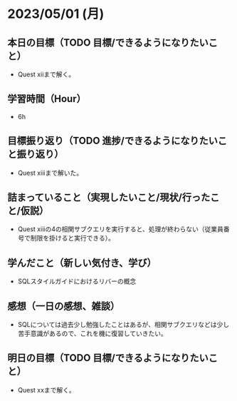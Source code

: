 
# 2023/05/01 (月)

## 本日の目標（TODO 目標/できるようになりたいこと）

- Quest xiiまで解く。

## 学習時間（Hour）

- 6h

## 目標振り返り（TODO 進捗/できるようになりたいこと振り返り）

- Quest xiiiまで解いた。

## 詰まっていること（実現したいこと/現状/行ったこと/仮説）

- Quest xiiiの4の相関サブクエリを実行すると、処理が終わらない（従業員番号で制限を掛けると実行できる）。

## 学んだこと（新しい気付き、学び）

- SQLスタイルガイドにおけるリバーの概念

## 感想（一日の感想、雑談）

- SQLについては過去少し勉強したことはあるが、相関サブクエリなどは少し苦手意識があるので、これを機に復習していきたい。

## 明日の目標（TODO 目標/できるようになりたいこと）

- Quest xxまで解く。
